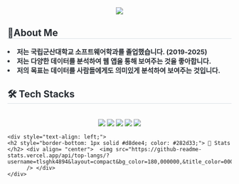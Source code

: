 <div align= "center">
    <img src="https://capsule-render.vercel.app/api?type=transparent&color=auto&height=50&text=안녕하세요,%20저는%20김재엽입니다&animation=&fontColor=000000&fontSize=30" />
    </div>
    <div style="text-align: left;"> 
    <h2 style="border-bottom: 1px solid #d8dee4; color: #282d33;"> 📌About Me </h2>  
    <div style="font-weight: 700; font-size: 15px; text-align: left; color: #282d33;"> <li> 저는 국립군산대학교 소프트웨어학과를 졸업했습니다. (2019-2025)</li><li> 저는 다양한 데이터를 분석하여 웹 앱을 통해 보여주는 것을 좋아합니다.</li><li> 저의 목표는 데이터를 사람들에게도 의미있게 분석하여 보여주는 것입니다. </div> 
    </div>
    <div style="text-align: left;">
    <h2 style="border-bottom: 1px solid #d8dee4; color: #282d33;"> 🛠️ Tech Stacks </h2> <br> 
    <div  align= "center"> <img src="https://img.shields.io/badge/Javascript-F7DF1E?style=for-the-badge&logo=Javascript&logoColor=white">
          <img src="https://img.shields.io/badge/Java-007396?style=for-the-badge&logo=Java&logoColor=white">
          <img src="https://img.shields.io/badge/Node.js-339933?style=for-the-badge&logo=Node.js&logoColor=white">
          <img src="https://img.shields.io/badge/Python-3776AB?style=for-the-badge&logo=Python&logoColor=white">
          <img src="https://img.shields.io/badge/MySQL-4479A1?style=for-the-badge&logo=MySQL&logoColor=white">
          <br/></div>
    </div>
   
    <div style="text-align: left;"> 
    <h2 style="border-bottom: 1px solid #d8dee4; color: #282d33;"> 🏅 Stats </h2> <div align= "center">  <img src="https://github-readme-stats.vercel.app/api/top-langs/?username=tlsghk4894&layout=compact&bg_color=180,000000,&title_color=000000&text_color=000000"
          /> </div> 
    </div>
    
